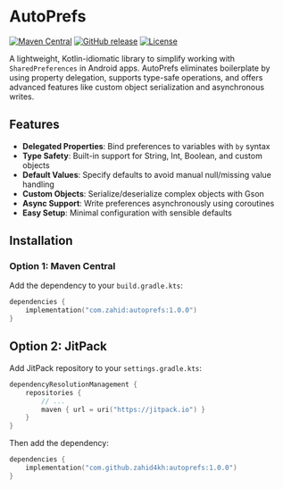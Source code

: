 # AutoPrefs

[![Maven Central](https://img.shields.io/maven-central/v/com.zahid/autoprefs)](https://central.sonatype.org/artifact/com.zahid/autoprefs)
[![GitHub release](https://img.shields.io/github/v/release/zahid4kh/autoprefs)](https://github.com/zahid4kh/autoprefs/releases)
[![License](https://img.shields.io/github/license/zahid4kh/autoprefs)](https://github.com/zahid4kh/autoprefs/blob/main/LICENSE.md)

A lightweight, Kotlin-idiomatic library to simplify working with `SharedPreferences` in Android apps. AutoPrefs eliminates boilerplate by using property delegation, supports type-safe operations, and offers advanced features like custom object serialization and asynchronous writes.

## Features

- **Delegated Properties**: Bind preferences to variables with `by` syntax
- **Type Safety**: Built-in support for String, Int, Boolean, and custom objects
- **Default Values**: Specify defaults to avoid manual null/missing value handling
- **Custom Objects**: Serialize/deserialize complex objects with Gson
- **Async Support**: Write preferences asynchronously using coroutines
- **Easy Setup**: Minimal configuration with sensible defaults

## Installation

### Option 1: Maven Central

Add the dependency to your `build.gradle.kts`:

```kotlin
dependencies {
    implementation("com.zahid:autoprefs:1.0.0")
}
```

## Option 2: JitPack

Add JitPack repository to your `settings.gradle.kts`:

```kotlin
dependencyResolutionManagement {
    repositories {
        // ...
        maven { url = uri("https://jitpack.io") }
    }
}
```

Then add the dependency:

```kotlin
dependencies {
    implementation("com.github.zahid4kh:autoprefs:1.0.0")
}
```
